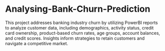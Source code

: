 # Analysing-Bank-Churn-Prediction
This project addresses banking industry churn by utilizing PowerBI reports to analyze customer data, including demographics, activity status, credit card ownership, product-based churn rates, age groups, account balances, and credit scores. Insights inform strategies to retain customers and navigate a competitive market.

